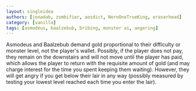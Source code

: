 ```yaml
---
layout: singleidea
authors: [jonadab, zombifier, aosdict, NeroOneTrueKing, eraserhead]
category: [vanilla]
tags: [asmodeus, baalzebub, bribing, monster ai, angering]
---
```

Asmodeus and Baalzebub demand gold proportional to their difficulty or monster level, not the player's wallet. Possibly, if the player does not pay, they remain on the downstairs and will not move until the player has paid, which allows the player to return with the requisite amount of gold (and may charge interest for the time you spent keeping them waiting). However, they will get angry if you get below their lair in any way (possibly measured by testing your lowest level reached each time you enter the lair).
